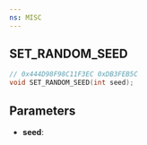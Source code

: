 ```yaml
---
ns: MISC
---
```

## SET_RANDOM_SEED

```c
// 0x444D98F98C11F3EC 0xDB3FEB5C
void SET_RANDOM_SEED(int seed);
```


## Parameters
* **seed**:

